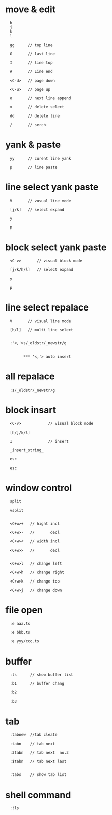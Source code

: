 # move & edit

```
  h
  j
  k
  l
  
  gg      // top line 
  
  G       // last line
  
  I       // line top
  
  A       // Line end
  
  <C-d>   // page down
  
  <C-u>   // page up
  
  o       // next line append
  
  x       // delete select
  
  dd      // delete line
  
  /       // serch
```

# yank & paste

```
  yy      // curent line yank
  
  p       // line paste
```

# line select yank paste

```
  V       // vusual line mode
  
  [j/k]   // select expand
  
  y
  
  p
```

# block select yank paste

```
  <C-v>       // visual block mode
  
  [j/k/h/l]   // select expand
  
  y
  
  p
```

# line select repalace

```
  V       // visual line mode
  
  [h/l]   // multi line select
  
  
  :'<,'>s/_oldstr/_newstr/g
  
  
        *** '<,'> auto insert
```

# all repalace

```
  :s/_oldstr/_newstr/g
```

# block insart

```
  <C-v>            // visual block mode 
  
  [h/j/k/l]
  
  I                // insert 
  
  _insert_string_
  
  esc
  
  esc
```

# window control

```
  split
  
  vsplit
  
  
  <C+w>+   // hight incl
  
  <C+w>-   //       decl
  
  <C+w><   // width incl
  
  <C+w>>   //       decl
  
  
  <C+w>l   // change left
  
  <C+w>h   // change right
  
  <C+w>k   // change top
  
  <C+w>j   // change down
```

# file open
  
```
  :e aaa.ts
  
  :e bbb.ts
  
  :e yyy/ccc.ts
```
  
# buffer 
  
```
  :ls      // show buffer list
  
  :b1      // buffer chang
  
  :b2
  
  :b3
```
  
# tab
  
```
  :tabnew  //tab cleate
  
  :tabn    // tab next
  
  :3tabn   // tab next  no.3
  
  :$tabn   // tab next last
  
  
  :tabs    // show tab list
```

# shell command
  
```
  :!ls
```
